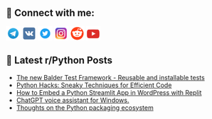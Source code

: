 ## 🔎 Connect with me:
[<img src="https://github.com/bullbesh/bullbesh/blob/main/images/Telegram.png" width="32" height="32" />](https://t.me/bullbesh)
[<img src="https://github.com/bullbesh/bullbesh/blob/main/images/VK.png" width="32" height="32" />](https://vk.com/bullbesh)
[<img src="https://github.com/bullbesh/bullbesh/blob/main/images/Twitter.png" width="32" height="32" />](https://twitter.com/bullbesh1)
[<img src="https://github.com/bullbesh/bullbesh/blob/main/images/Instagram.png" width="32" height="32" />](https://www.instagram.com/bullbesh)
[<img src="https://github.com/bullbesh/bullbesh/blob/main/images/Reddit.png" width="32" height="32" />](https://www.reddit.com/user/bullbesh)
[<img src="https://github.com/bullbesh/bullbesh/blob/main/images/YouTube.png" width="32" height="32" />](https://www.youtube.com/channel/UCtfjRs6uzgq5mfm8S06WTcg)

## 📕 Latest r/Python Posts
<!-- BLOG-POST-LIST:START -->
- [The new Balder Test Framework - Reusable and installable tests](https://www.reddit.com/r/Python/comments/12evuek/the_new_balder_test_framework_reusable_and/)
- [Python Hacks: Sneaky Techniques for Efficient Code](https://www.reddit.com/r/Python/comments/12evpfb/python_hacks_sneaky_techniques_for_efficient_code/)
- [How to Embed a Python Streamlit App in WordPress with Replit](https://www.reddit.com/r/Python/comments/12evhz4/how_to_embed_a_python_streamlit_app_in_wordpress/)
- [ChatGPT voice assistant for Windows.](https://www.reddit.com/r/Python/comments/12ev22j/chatgpt_voice_assistant_for_windows/)
- [Thoughts on the Python packaging ecosystem](https://www.reddit.com/r/Python/comments/12esmz7/thoughts_on_the_python_packaging_ecosystem/)
<!-- BLOG-POST-LIST:END -->
